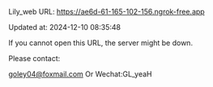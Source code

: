 Lily_web URL: https://ae6d-61-165-102-156.ngrok-free.app

Updated at: 2024-12-10 08:35:48

If you cannot open this URL, the server might be down.

Please contact: 

goley04@foxmail.com Or Wechat:GL_yeaH
